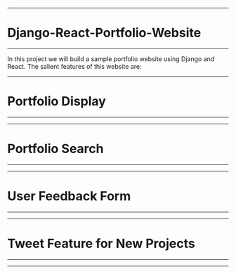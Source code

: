-----------------------------------------------------------------------------------------------------------------------------------------------------------
# Django-React-Portfolio-Website
-----------------------------------------------------------------------------------------------------------------------------------------------------------

In this project we will build a sample portfolio website using Django and React. The salient features of this website are:

-----------------------------------------------------------------------------------------------------------------------------------------------------------
# Portfolio Display
-----------------------------------------------------------------------------------------------------------------------------------------------------------

-----------------------------------------------------------------------------------------------------------------------------------------------------------
# Portfolio Search
-----------------------------------------------------------------------------------------------------------------------------------------------------------

-----------------------------------------------------------------------------------------------------------------------------------------------------------
# User Feedback Form
-----------------------------------------------------------------------------------------------------------------------------------------------------------

-----------------------------------------------------------------------------------------------------------------------------------------------------------
# Tweet Feature for New Projects
-----------------------------------------------------------------------------------------------------------------------------------------------------------


-----------------------------------------------------------------------------------------------------------------------------------------------------------
